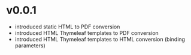 v0.0.1
============

* introduced static HTML to PDF conversion
* introduced HTML Thymeleaf templates to PDF conversion
* introduced HTML Thymeleaf templates to HTML conversion (binding parameters)